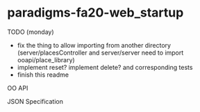 # paradigms-fa20-web_startup

TODO (monday)
 + fix the thing to allow importing from another directory (server/placesController and server/server need to import ooapi/place_library)
 + implement reset? implement delete? and corresponding tests
 + finish this readme

OO API


JSON Specification




